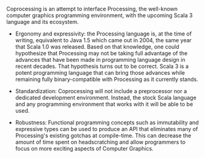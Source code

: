 Coprocessing
is an attempt to interface
Processing, the well-known computer graphics programming environment,
with the upcoming Scala 3 language and its ecosystem.


- Ergonomy and expressivity:
the Processing language is,
at the time of writing,
equivalent to Java 1.5
which came out in 2004,
the same year that Scala 1.0 was released.
Based on that knowledge,
one could hypothesize that
Processing may not be taking full advantage of the
advances that have been made in programming language design in recent decades.
That hypothesis turns out to be correct.
Scala 3 is a potent programming language that can bring those advances
while remaining fully binary-compatible with Processing as it currently stands.

- Standardization:
Coprocessing will not include a preprocessor nor a dedicated development environment.
Instead,
the stock Scala language and any programming environment that works with it
will be able to be used.

- Robustness:
Functional programming concepts
such as
immutability and
expressive types
can be used to produce an API that eliminates many of Processing's existing gotchas at compile-time.
This can decrease the amount of time spent on headscratching
and allow programmers to focus on more exciting aspects of Computer Graphics.
